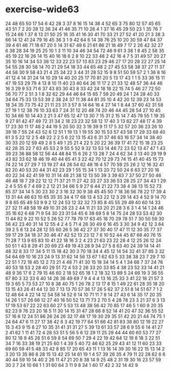 # exercise-wide63
24
48
65
50
17
54
6
42
28
3
37
8
16
15
14
38
4
52
65
3
75
80
12
57
45
65
43
51
7
2
20
28
12
36
24
41
46
35
71
10
26
4
1
37
16
45
29
50
23
1
35
76
7
15
24
66
1
37
8
13
21
50
25
16
35
41
16
30
41
70
33
21
27
52
41
20
21
3
38
3
66
14
12
41
24
79
16
45
36
3
1
9
42
64
6
14
38
76
25
10
20
30
59
47
84
37
39
4
61
46
71
18
67
20
5
14
31
67
49
6
21
61
86
21
18
49
7
17
2
26
42
32
27
6
38
28
34
19
25
25
10
1
3
11
10
34
46
34
54
72
46
9
61
3
38
1
8
45
2
58
35
45
19
22
16
26
14
15
40
16
18
6
2
8
10
22
33
48
2
42
16
4
7
5
31
49
57
20
27
35
10
16
14
34
53
38
12
33
22
23
57
13
83
23
29
46
27
17
20
28
22
27
25
14
54
55
28
30
58
14
70
21
29
54
18
33
44
65
48
2
27
45
53
58
38
37
27
11
37
44
58
30
9
58
43
21
4
25
34
22
3
44
31
28
52
15
9
8
51
50
59
57
2
1
36
8
16
41
12
4
14
31
24
14
10
29
14
40
20
25
17
70
81
20
5
13
17
43
1
1
5
33
36
15
11
47
19
53
29
79
4
13
8
10
11
40
23
40
64
26
11
17
2
21
33
12
48
57
36
44
46
16
3
29
9
53
71
6
37
43
83
30
43
8
33
42
24
18
18
22
15
74
5
46
27
72
50
56
70
77
2
51
3
1
8
32
62
29
44
46
64
15
65
7
59
20
49
24
1
24
28
40
33
34
64
75
33
13
53
39
2
38
24
37
11
38
44
81
35
10
4
42
20
12
39
23
14
53
18
34
35
73
75
42
21
11
23
31
3
57
8
14
64
16
4
27
14
1
8
44
37
60
42
31
58
27
19
1
12
38
76
10
33
63
7
24
31
12
20
48
74
20
46
44
45
28
54
27
10
45
10
34
66
10
14
43
2
21
3
47
65
12
47
13
30
7
15
31
2
15
14
7
45
79
55
1
19
35
9
27
81
42
47
49
72
31
34
2
18
23
23
32
58
12
17
40
3
13
62
27
48
17
4
39
17
23
30
11
17
48
2
44
19
5
20
50
32
3
19
39
9
11
17
5
32
57
20
36
23
26
10
39
18
7
55
24
43
52
6
12
51
1
19
13
1
19
55
30
15
53
57
43
58
17
29
33
68
40
61
3
5
22
12
2
5
48
22
2
2
5
6
22
13
15
43
6
31
37
46
63
16
57
34
14
38
40
30
33
20
12
59
49
2
8
5
49
1
25
21
4
22
5
20
22
36
39
17
41
72
15
18
23
25
42
28
35
22
7
63
45
53
2
9
55
5
52
9
32
13
53
14
46
72
23
52
13
47
47
1
43
39
23
36
88
58
12
56
44
48
84
15
6
26
2
13
28
7
24
4
62
34
3
13
40
29
19
9
43
82
33
62
18
46
19
40
44
65
41
3
22
42
70
12
29
73
74
15
41
40
45
15
73
74
22
14
27
29
7
13
19
27
44
26
54
62
48
16
4
57
70
59
25
26
2
12
16
32
41
82
20
40
53
20
44
31
42
23
29
1
55
15
34
1
13
20
72
50
24
6
63
27
20
16
40
22
34
42
41
59
10
31
14
48
21
38
12
13
50
39
3
39
63
7
37
50
27
50
46
46
48
18
7
29
22
12
12
71
37
21
11
27
42
33
27
33
36
53
28
25
27
34
43
1
29
2
4
5
55
6
7
4
69
2
2
12
21
34
66
5
9
27
6
44
21
22
73
38
4
38
13
15
52
73
85
37
34
14
5
30
23
30
2
3
16
32
30
9
38
45
45
50
7
18
36
56
78
22
17
39
4
13
31
44
46
63
10
65
35
35
34
4
17
68
13
4
53
22
12
3
29
14
43
4
52
9
14
70
9
8
65
65
49
53
9
9
2
12
24
53
12
32
32
73
85
8
45
55
29
49
40
60
14
33
27
32
11
48
58
19
49
10
31
26
23
2
44
11
21
33
20
21
28
3
6
3
1
4
14
1
24
46
35
16
62
6
68
71
9
54
30
23
31
54
45
6
38
69
5
8
14
75
24
28
53
53
42
30
11
44
62
9
22
10
52
5
26
52
77
78
79
17
63
45
18
70
29
78
51
7
30
50
59
30
56
42
23
40
31
14
12
55
4
2
4
5
71
4
26
30
49
6
16
45
3
30
34
9
42
12
3
64
39
2
5
8
13
24
28
12
55
60
26
5
36
42
27
37
30
40
17
47
11
12
30
35
77
37
59
17
29
34
18
37
30
46
47
42
52
13
23
12
7
6
10
52
44
45
87
68
40
76
15
71
28
7
13
9
65
83
10
41
22
18
16
3
2
4
23
21
63
23
22
28
4
12
25
26
12
24
50
51
1
43
8
29
41
20
69
23
49
19
43
28
9
34
27
5
8
63
40
24
39
14
14
41
48
32
8
33
17
34
5
11
15
18
42
30
3
70
18
34
4
45
12
14
54
32
41
37
85
3
32
54
64
69
10
16
23
24
9
13
31
62
14
56
13
67
1
62
63
5
33
38
38
23
7
29
7
10
22
51
1
72
18
45
12
2
73
21
4
48
71
41
30
15
18
34
14
5
4
1
34
68
7
37
24
76
40
53
18
53
2
28
40
29
51
72
4
53
2
26
33
20
33
85
4
38
23
52
33
14
41
21
48
9
36
17
6
2
79
15
46
60
2
18
52
65
18
1
2
18
32
13
89
5
24
66
19
3
36
55
67
80
3
32
33
6
40
14
28
36
49
69
7
9
4
4
4
13
16
25
33
3
41
22
18
21
57
3
19
3
65
5
73
53
27
10
8
38
40
75
1
26
78
2
13
17
8
15
1
49
22
61
28
35
18
20
13
15
43
26
41
44
12
30
7
13
13
70
57
36
17
26
5
62
37
2
51
8
14
51
67
7
1
2
12
48
64
4
22
14
12
54
58
14
52
6
14
10
71
11
7
8
14
27
43
6
14
35
17
20
35
14
26
1
57
26
66
12
27
40
16
50
52
13
71
73
2
70
5
4
28
78
23
3
21
37
6
3
13
17
19
53
67
22
22
63
60
27
5
53
13
48
38
56
42
70
85
17
46
5
1
60
9
20
35
62
23
9
76
23
20
18
5
11
30
14
15
31
47
28
68
8
52
14
41
20
47
32
36
55
52
57
16
6
12
24
51
86
26
24
26
32
17
48
17
19
30
29
35
51
42
20
21
44
74
75
1
24
64
47
6
11
27
17
38
42
8
3
42
19
77
64
51
66
42
81
83
38
80
12
19
22
27
15
3
43
9
15
8
27
10
35
31
41
31
31
27
5
39
13
61
33
57
28
6
9
55
6
14
41
27
2
41
62
1
11
41
72
4
28
53
51
5
56
5
6
12
29
11
25
29
44
44
60
60
53
77
27
80
12
18
9
45
26
51
6
59
8
54
69
50
7
29
4
22
19
42
64
12
19
8
18
3
22
51
34
7
16
33
38
19
21
25
60
1
4
39
5
40
72
46
62
25
29
43
41
12
11
60
23
33
69
60
59
41
5
48
33
42
8
85
17
20
65
43
11
1
13
16
14
39
30
16
22
15
13
14
2
3
20
13
35
86
8
28
15
13
42
25
14
61
19
1
4
57
39
26
35
4
79
11
22
28
62
6
6
40
44
59
10
14
40
2
26
11
47
21
20
8
38
14
9
25
48
2
31
19
30
16
23
57
59
30
2
7
24
10
66
1
1
31
60
64
3
11
9
8
34
1
40
17
42
2
32
14
42
9
